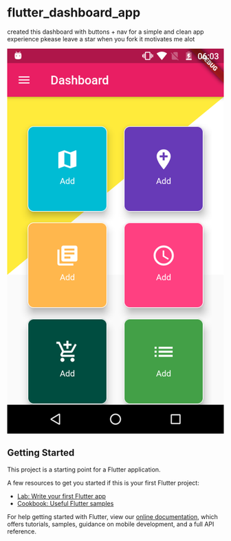 # flutter_dashboard_app

created this dashboard with buttons + nav for a simple and clean app experience
pkease leave a star when you fork it motivates me alot 


![alt text](https://github.com/Ngoni-Sama/flutter-Dash-board-UI-app/blob/main/Screenshot_20190714-060321.png)

## Getting Started

This project is a starting point for a Flutter application.

A few resources to get you started if this is your first Flutter project:

- [Lab: Write your first Flutter app](https://flutter.dev/docs/get-started/codelab)
- [Cookbook: Useful Flutter samples](https://flutter.dev/docs/cookbook)

For help getting started with Flutter, view our 
[online documentation](https://flutter.dev/docs), which offers tutorials, 
samples, guidance on mobile development, and a full API reference.
